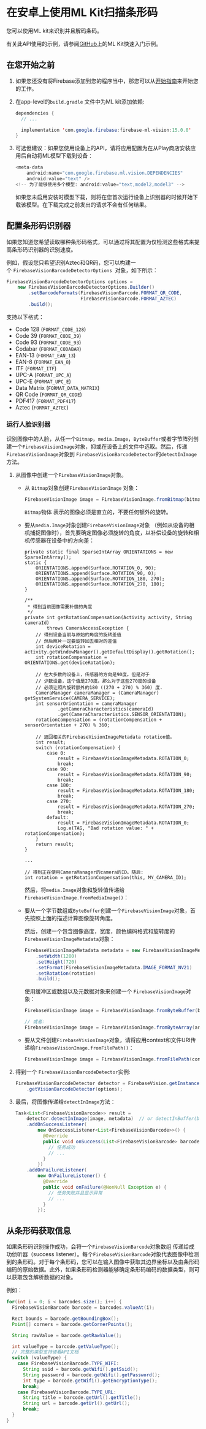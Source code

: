 # 在安卓上使用ML Kit扫描条形码

您可以使用ML kit来识别并且解码条码。

有关此API使用的示例，请参阅[GitHub](https://github.com/firebase/quickstart-ios/tree/master/mlkit)上的ML Kit快速入门示例。

## 在您开始之前

1. 如果您还没有将Firebase添加到您的程序当中，那您可以从[开始指南](https://firebase.google.com/docs/ios/setup)来开始您的工作。

2. 在app-level的`build.gradle` 文件中为ML kit添加依赖:

   ```java
   dependencies {
     // ...
   
     implementation 'com.google.firebase:firebase-ml-vision:15.0.0'
   }
   ```

3. 可选但建议：如果您使用设备上的API，请将应用配置为在从Play商店安装应用后自动将ML模型下载到设备： 

   ```java
   <meta-data
       android:name="com.google.firebase.ml.vision.DEPENDENCIES"
       android:value="text" />
   <!-- 为了能够使用多个模型: android:value="text,model2,model3" -->
   ```

    如果您未启用安装时模型下载，则将在您首次运行设备上识别器的时候开始下载该模型。在下载完成之前发出的请求不会有任何结果。

## 配置条形码识别器

如果您知道您希望读取哪种条形码格式，可以通过将其配置为仅检测这些格式来提高条形码识别器的识别速度。

例如，假设您只希望识别Aztec和QR码，您可以构建一个 `FirebaseVisionBarcodeDetectorOptions`  对象，如下所示：

```java
FirebaseVisionBarcodeDetectorOptions options =
    new FirebaseVisionBarcodeDetectorOptions.Builder()
        .setBarcodeFormats(FirebaseVisionBarcode.FORMAT_QR_CODE,
                           FirebaseVisionBarcode.FORMAT_AZTEC)
        .build();
```

支持以下格式：

- Code 128 (`FORMAT_CODE_128`)
- Code 39 (`FORMAT_CODE_39`)
- Code 93 (`FORMAT_CODE_93`)
- Codabar (`FORMAT_CODABAR`)
- EAN-13 (`FORMAT_EAN_13`)
- EAN-8 (`FORMAT_EAN_8`)
- ITF (`FORMAT_ITF`)
- UPC-A (`FORMAT_UPC_A`)
- UPC-E (`FORMAT_UPC_E`)
- Data Matrix (`FORMAT_DATA_MATRIX`)
- QR Code (`FORMAT_QR_CODE`)
- PDF417 (`FORMAT_PDF417`)
- Aztec (`FORMAT_AZTEC`)

### 运行人脸识别器

识别图像中的人脸，从任一个`Bitmap`，`media.Image`，`ByteBuffer`或者字节阵列创建一个`FirebaseVisionImage`对象，抑或在设备上的文件中选取。然后，传递`FirebaseVisionImage`对象到 `FirebaseVisionBarcodeDetector`的`detectInImage`方法。 

1. 从图像中创建一个`FirebaseVisionImage`对象。 

   - 从 `Bitmap`对象创建`FirebaseVisionImage` 对象：

     ```java
     FirebaseVisionImage image = FirebaseVisionImage.fromBitmap(bitmap);
     ```

     `Bitmap`物体 表示的图像必须是直立的，不要任何额外的旋转。 

   - 要从`media.Image`对象创建`FirebaseVisionImage`对象 （例如从设备的相机捕捉图像时），首先要确定图像必须旋转的角度，以补偿设备的旋转和相机传感器在设备中的方向差： 

     ```
     private static final SparseIntArray ORIENTATIONS = new SparseIntArray();
     static {
         ORIENTATIONS.append(Surface.ROTATION_0, 90);
         ORIENTATIONS.append(Surface.ROTATION_90, 0);
         ORIENTATIONS.append(Surface.ROTATION_180, 270);
         ORIENTATIONS.append(Surface.ROTATION_270, 180);
     }
     
     /**
      * 得到当前图像需要补偿的角度
      */
     private int getRotationCompensation(Activity activity, String cameraId)
             throws CameraAccessException {
         // 得到设备当前与原始的角度的旋转差值
         // 然后照片一定要旋转回去相对的差值
         int deviceRotation = activity.getWindowManager().getDefaultDisplay().getRotation();
         int rotationCompensation = ORIENTATIONS.get(deviceRotation);
     
         // 在大多数的设备上，传感器的方向是90度。但是对于
         // 少数设备，这个值是270度。那么对于这些270度的设备
         // 必须让照片旋转额外的180 ((270 + 270) % 360) 度.
         CameraManager cameraManager = (CameraManager) getSystemService(CAMERA_SERVICE);
         int sensorOrientation = cameraManager
                 .getCameraCharacteristics(cameraId)
                 .get(CameraCharacteristics.SENSOR_ORIENTATION);
         rotationCompensation = (rotationCompensation + sensorOrientation + 270) % 360;
     
         // 返回相关的FirebaseVisionImageMetadata rotation值。
         int result;
         switch (rotationCompensation) {
             case 0:
                 result = FirebaseVisionImageMetadata.ROTATION_0;
                 break;
             case 90:
                 result = FirebaseVisionImageMetadata.ROTATION_90;
                 break;
             case 180:
                 result = FirebaseVisionImageMetadata.ROTATION_180;
                 break;
             case 270:
                 result = FirebaseVisionImageMetadata.ROTATION_270;
                 break;
             default:
                 result = FirebaseVisionImageMetadata.ROTATION_0;
                 Log.e(TAG, "Bad rotation value: " + rotationCompensation);
         }
         return result;
     }
     
     ...
     
     // 得到正在使用CameraManager的camera的ID。随后:
     int rotation = getRotationCompensation(this, MY_CAMERA_ID);
     ```

     然后，将`media.Image`对象和旋转值传递给`FirebaseVisionImage.fromMediaImage()`： 

   - 要从一个字节数组或`ByteBuffer`创建一个`FirebaseVisionImage`对象，首先按照上面的描述计算图像旋转角度。

     然后，创建一个包含图像高度，宽度，颜色编码格式和旋转度的`FirebaseVisionImageMetadata`对象：

     ```java
     FirebaseVisionImageMetadata metadata = new FirebaseVisionImageMetadata.Builder()
         .setWidth(1280)
         .setHeight(720)
         .setFormat(FirebaseVisionImageMetadata.IMAGE_FORMAT_NV21)
         .setRotation(rotation)
         .build();
     ```

     使用缓冲区或数组以及元数据对象来创建一个 `FirebaseVisionImage`对象： 

     ```java
     FirebaseVisionImage image = FirebaseVisionImage.fromByteBuffer(buffer, metadata);
     
     // 或者:
     FirebaseVisionImage image = FirebaseVisionImage.fromByteArray(array, metadata);
     ```

   - 要从文件创建`FirebaseVisionImage`对象，请将应用context和文件URI传递给`FirebaseVisionImage.fromFilePath()`： 

     ```java
     FirebaseVisionImage image = FirebaseVisionImage.fromFilePath(context, uri);
     ```

2. 得到一个 `FirebaseVisionBarcodeDetector`实例:

   ```java
   FirebaseVisionBarcodeDetector detector = FirebaseVision.getInstance()
       .getVisionBarcodeDetector(options);
   ```

3. 最后，将图像传递给`detectInImage`方法： 

   ```java
   Task<List<FirebaseVisionBarcode>> result =
       detector.detectInImage(image, metadata)  // or detectInBuffer(buffer, metadata)
       .addOnSuccessListener(
           new OnSuccessListener<List<FirebaseVisionBarcode>>() {
             @Override
             public void onSuccess(List<FirebaseVisionBarcode> barcodes) {
               // 任务成功
               // ...
             }
           })
       .addOnFailureListener(
           new OnFailureListener() {
             @Override
             public void onFailure(@NonNull Exception e) {
               // 任务失败并且显示异常
               // ...
             }
           });
   ```

## 从条形码获取信息

如果条形码识别操作成功，会将一个`FirebaseVisionBarcode`对象数组 传递给成功侦听器（success listener）。每个`FirebaseVisionBarcode`对象代表图像中检测到的条形码。对于每个条形码，您可以在输入图像中获取其边界坐标以及由条形码编码的原始数据。此外，如果条形码检测器能够确定条形码编码的数据类型，则可以获取包含解析数据的对象。 

例如：

```java
for(int i = 0; i < barcodes.size(); i++) {
  FirebaseVisionBarcode barcode = barcodes.valueAt(i);

  Rect bounds = barcode.getBoundingBox();
  Point[] corners = barcode.getCornerPoints();

  String rawValue = barcode.getRawValue();

  int valueType = barcode.getValueType();
  // 完整的类型支持请看API文档
  switch (valueType) {
    case FirebaseVisionBarcode.TYPE_WIFI:
      String ssid = barcode.getWifi().getSsid();
      String password = barcode.getWifi().getPassword();
      int type = barcode.getWifi().getEncryptionType();
      break;
    case FirebaseVisionBarcode.TYPE_URL:
      String title = barcode.getUrl().getTitle();
      String url = barcode.getUrl().getUrl();
      break;
  }
}
```

